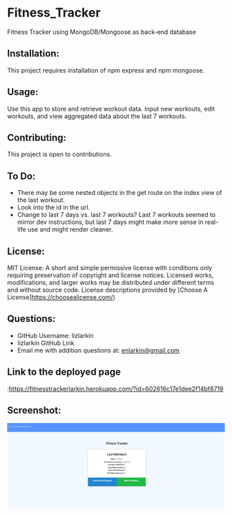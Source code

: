 # Fitness_Tracker
Fitness Tracker using MongoDB/Mongoose as back-end database


## Installation:
This project requires installation of npm express and npm mongoose. 

## Usage:
Use this app to store and retrieve workout data. Input new workouts, edit workouts, and view aggregated data about the last 7 workouts. 

## Contributing:
This project is open to contributions.

## To Do:
* There may be some nested objects in the get route on the index view of the last workout.
* Look into the id in the url.
* Change to last 7 days vs. last 7 workouts? Last 7 workouts seemed to mirror dev instructions, but last 7 days might make more sense in real-life use and might render cleaner. 

## License:
MIT License: A short and simple permissive license with conditions only requiring preservation of copyright and license notices. Licensed works, modifications, and larger works may be distributed under different terms and without source code. License descriptions provided by [Choose A License]https://choosealicense.com/)

## Questions:
* GitHub Username: lizlarkin
* lizlarkin GitHub Link
* Email me with addition questions at: enlarkin@gmail.com

## Link to the deployed page
:https://fitnesstrackerlarkin.herokuapp.com/?id=602616c17e1dee2f14bf8719

## Screenshot: 
<img src="screenshot.png">


